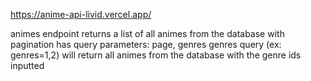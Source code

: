 https://anime-api-livid.vercel.app/

animes endpoint returns a list of all animes from the database with pagination
has query parameters: page, genres
genres query (ex: genres=1,2) will return all animes from the database with the genre ids inputted
